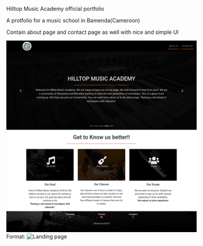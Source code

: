 Hilltop Music Academy official portfolio

A protfolio for a music school in Bamenda(Cameroon)

Contain about page and contact page as well with nice and simple UI



![GitHub Logo](./download.png)
Format: ![Landing page]()